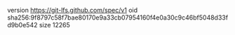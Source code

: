 version https://git-lfs.github.com/spec/v1
oid sha256:9f8797c58f7bae80170e9a33cb07954160f4e0a30c9c46bf5048d33fd9b0e542
size 12265
